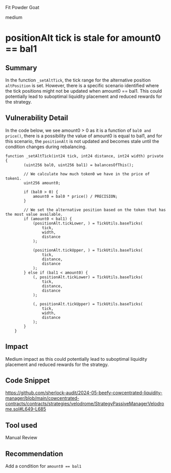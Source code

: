 Fit Powder Goat

medium

# positionAlt tick is stale for amount0 == bal1

## Summary

In the function `_setAltTick`, the tick range for the alternative position `altPosition` is set. However, there is a specific scenario identified where the tick positions might not be updated when amount0 == bal1. This could potentially lead to suboptimal liquidity placement and reduced rewards for the strategy.

## Vulnerability Detail

In the code below, we see amount0 > 0 as it is a function of `bal0 and price()`, there is a possibility the value of amount0 is equal to bal1, and for this scenario, the `positionAlt` is not updated and becomes stale until the condition changes during rebalancing.

```solidity
function _setAltTick(int24 tick, int24 distance, int24 width) private {
        (uint256 bal0, uint256 bal1) = balancesOfThis();

        // We calculate how much token0 we have in the price of token1. 
        uint256 amount0;

        if (bal0 > 0) {
            amount0 = bal0 * price() / PRECISION;
        }

        // We set the alternative position based on the token that has the most value available. 
        if (amount0 < bal1) {
            (positionAlt.tickLower, ) = TickUtils.baseTicks(
                tick,
                width,
                distance
            );

            (positionAlt.tickUpper, ) = TickUtils.baseTicks(
                tick,
                distance,
                distance
            ); 
        } else if (bal1 < amount0) {
            (, positionAlt.tickLower) = TickUtils.baseTicks(
                tick,
                distance,
                distance
            );

            (, positionAlt.tickUpper) = TickUtils.baseTicks(
                tick,
                width,
                distance
            ); 
        }
    }
```

## Impact

Medium impact as this could potentially lead to suboptimal liquidity placement and reduced rewards for the strategy.

## Code Snippet
https://github.com/sherlock-audit/2024-05-beefy-cowcentrated-liquidity-manager/blob/main/cowcentrated-contracts/contracts/strategies/velodrome/StrategyPassiveManagerVelodrome.sol#L649-L685

## Tool used

Manual Review

## Recommendation

Add a condition for `amount0 == bal1`
